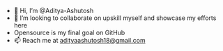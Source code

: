 - 👋 Hi, I’m @Aditya-Ashutosh
- 💞️ I’m looking to collaborate on upskill myself and showcase my efforts here
- Opensource is my final goal on GitHub 
- 📫 Reach me at adityaashutosh18@gmail.com

<!---
Aditya-Ashutosh/Aditya-Ashutosh is a ✨ special ✨ repository because its `README.md` (this file) appears on your GitHub profile.
You can click the Preview link to take a look at your changes.
--->
